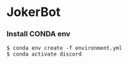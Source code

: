 # JokerBot

### Install CONDA env
```
$ conda env create -f environment.yml
$ conda activate discord
```


